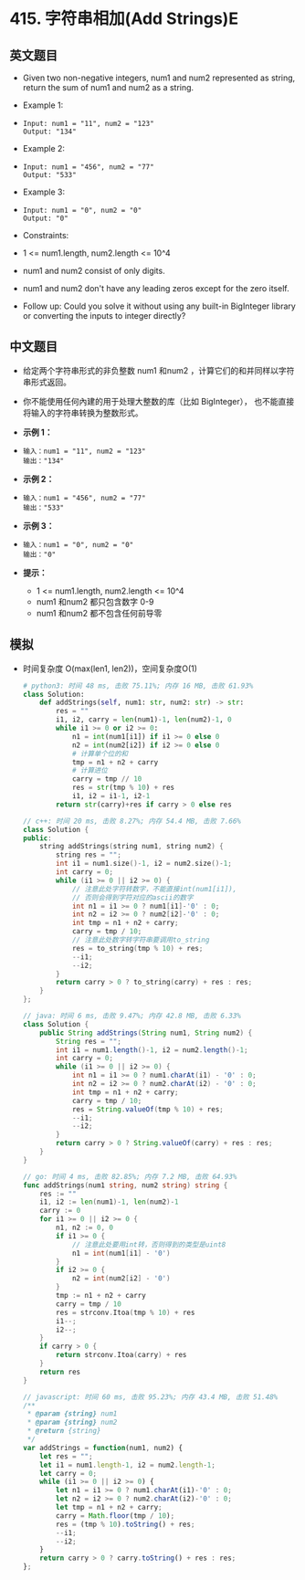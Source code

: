 # 415. 字符串相加(Add Strings)E


## 英文题目

- Given two non-negative integers, num1 and num2 represented as string, return the sum of num1 and num2 as a string.

- Example 1:


- ```plain text
  Input: num1 = "11", num2 = "123"
  Output: "134"
  ```


- Example 2:


- ```plain text
  Input: num1 = "456", num2 = "77"
  Output: "533"
  ```


- Example 3:


- ```plain text
  Input: num1 = "0", num2 = "0"
  Output: "0"
  ```


- Constraints:

- 1 <= num1.length, num2.length <= 10^4

- num1 and num2 consist of only digits.

- num1 and num2 don't have any leading zeros except for the zero itself.

- Follow up: Could you solve it without using any built-in BigInteger library or converting the inputs to integer directly?

## 中文题目

- 给定两个字符串形式的非负整数 num1 和num2 ，计算它们的和并同样以字符串形式返回。

- 你不能使用任何內建的用于处理大整数的库（比如 BigInteger）， 也不能直接将输入的字符串转换为整数形式。

- **示例 1：**


- ```plain text
  输入：num1 = "11", num2 = "123"
  输出："134"
  ```


- **示例 2：**


- ```plain text
  输入：num1 = "456", num2 = "77"
  输出："533"
  ```


- **示例 3：**


- ```plain text
  输入：num1 = "0", num2 = "0"
  输出："0"
  ```


- **提示：**
    - 1 <= num1.length, num2.length <= 10^4
    - num1 和num2 都只包含数字 0-9
    - num1 和num2 都不包含任何前导零

## 模拟

- 时间复杂度 O(max(len1, len2))，空间复杂度O(1)


  <CodeGroup>
  <CodeGroupItem title="python" active>

  ```python
  # python3: 时间 48 ms, 击败 75.11%; 内存 16 MB, 击败 61.93%
  class Solution:
      def addStrings(self, num1: str, num2: str) -> str:
          res = ""
          i1, i2, carry = len(num1)-1, len(num2)-1, 0
          while i1 >= 0 or i2 >= 0:
              n1 = int(num1[i1]) if i1 >= 0 else 0
              n2 = int(num2[i2]) if i2 >= 0 else 0
              # 计算单个位的和
              tmp = n1 + n2 + carry
              # 计算进位
              carry = tmp // 10
              res = str(tmp % 10) + res
              i1, i2 = i1-1, i2-1
          return str(carry)+res if carry > 0 else res
  ```

  </CodeGroupItem>
  <CodeGroupItem title="cpp">

  ```cpp
  // c++: 时间 20 ms, 击败 8.27%; 内存 54.4 MB, 击败 7.66%
  class Solution {
  public:
      string addStrings(string num1, string num2) {
          string res = "";
          int i1 = num1.size()-1, i2 = num2.size()-1;
          int carry = 0;
          while (i1 >= 0 || i2 >= 0) {
              // 注意此处字符转数字，不能直接int(num1[i1]),
              // 否则会得到字符对应的ascii的数字
              int n1 = i1 >= 0 ? num1[i1]-'0' : 0;
              int n2 = i2 >= 0 ? num2[i2]-'0' : 0;
              int tmp = n1 + n2 + carry;
              carry = tmp / 10;
              // 注意此处数字转字符串要调用to_string
              res = to_string(tmp % 10) + res;
              --i1;
              --i2;
          }
          return carry > 0 ? to_string(carry) + res : res;
      }
  };
  ```

  </CodeGroupItem>
  <CodeGroupItem title="java">

  ```java
  // java: 时间 6 ms, 击败 9.47%; 内存 42.8 MB, 击败 6.33%
  class Solution {
      public String addStrings(String num1, String num2) {
          String res = "";
          int i1 = num1.length()-1, i2 = num2.length()-1;
          int carry = 0;
          while (i1 >= 0 || i2 >= 0) {
              int n1 = i1 >= 0 ? num1.charAt(i1) - '0' : 0;
              int n2 = i2 >= 0 ? num2.charAt(i2) - '0' : 0;
              int tmp = n1 + n2 + carry;
              carry = tmp / 10;
              res = String.valueOf(tmp % 10) + res;
              --i1;
              --i2;
          }
          return carry > 0 ? String.valueOf(carry) + res : res;
      }
  }
  ```

  </CodeGroupItem>
  <CodeGroupItem title="go">

  ```go
  // go: 时间 4 ms, 击败 82.85%; 内存 7.2 MB, 击败 64.93%
  func addStrings(num1 string, num2 string) string {
      res := ""
      i1, i2 := len(num1)-1, len(num2)-1
      carry := 0
      for i1 >= 0 || i2 >= 0 {
          n1, n2 := 0, 0
          if i1 >= 0 {
              // 注意此处要用int转，否则得到的类型是uint8
              n1 = int(num1[i1] - '0')
          }
          if i2 >= 0 {
              n2 = int(num2[i2] - '0')
          }
          tmp := n1 + n2 + carry
          carry = tmp / 10
          res = strconv.Itoa(tmp % 10) + res
          i1--;
          i2--;
      }
      if carry > 0 {
          return strconv.Itoa(carry) + res
      }
      return res
  }
  ```

  </CodeGroupItem>
  <CodeGroupItem title="javascript">

  ```javascript
  // javascript: 时间 60 ms, 击败 95.23%; 内存 43.4 MB, 击败 51.48%
  /**
   * @param {string} num1
   * @param {string} num2
   * @return {string}
   */
  var addStrings = function(num1, num2) {
      let res = "";
      let i1 = num1.length-1, i2 = num2.length-1;
      let carry = 0;
      while (i1 >= 0 || i2 >= 0) {
          let n1 = i1 >= 0 ? num1.charAt(i1)-'0' : 0;
          let n2 = i2 >= 0 ? num2.charAt(i2)-'0' : 0;
          let tmp = n1 + n2 + carry;
          carry = Math.floor(tmp / 10);
          res = (tmp % 10).toString() + res;
          --i1;
          --i2;
      }
      return carry > 0 ? carry.toString() + res : res;
  };
  ```

  </CodeGroupItem></CodeGroup>


